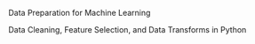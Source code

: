 Data Preparation for Machine Learning

Data Cleaning, Feature Selection, and Data Transforms in Python
